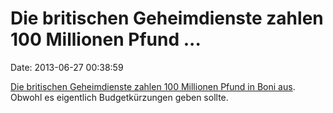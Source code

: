 Die britischen Geheimdienste zahlen 100 Millionen Pfund \...
============================================================

Date: 2013-06-27 00:38:59

[Die britischen Geheimdienste zahlen 100 Millionen Pfund in Boni
aus](http://rt.com/news/uk-intelligence-spy-budget-increase-252/).
Obwohl es eigentlich Budgetkürzungen geben sollte.
